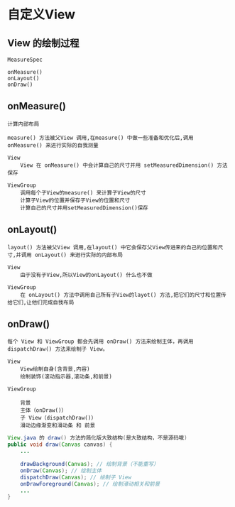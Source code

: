 # 自定义View

## View 的绘制过程

    MeasureSpec

    onMeasure() 
    onLayout() 
    onDraw()

## onMeasure()

    计算内部布局

    measure() 方法被父View 调用,在measure() 中做一些准备和优化后,调用 onMeasure() 来进行实际的自我测量

    View
        View 在 onMeasure() 中会计算自己的尺寸并用 setMeasuredDimension() 方法保存

    ViewGroup
        调用每个子View的measure() 来计算子View的尺寸
        计算子View的位置并保存子View的位置和尺寸
        计算自己的尺寸并用setMeasuredDimension()保存

## onLayout()

    layout() 方法被父View 调用,在layout() 中它会保存父View传进来的自己的位置和尺寸,并调用 onLayout() 来进行实际的内部布局

    View
        由于没有子View,所以View的onLayout() 什么也不做
    
    ViewGroup
        在 onLayout() 方法中调用自己所有子View的layot() 方法,把它们的尺寸和位置传给它们,让他们完成自我布局

## onDraw()

    每个 View 和 ViewGroup 都会先调用 onDraw() 方法来绘制主体，再调用 dispatchDraw() 方法来绘制子 View。

    View
        View绘制自身(含背景,内容)
        绘制装饰(滚动指示器,滚动条,和前景)

    ViewGroup

        背景
        主体（onDraw()）
        子 View（dispatchDraw()）
        滑动边缘渐变和滑动条 和 前景
 
``` java  
View.java 的 draw() 方法的简化版大致结构(是大致结构，不是源码哦)
public void draw(Canvas canvas) {
    ...

    drawBackground(Canvas); // 绘制背景（不能重写）
    onDraw(Canvas); // 绘制主体
    dispatchDraw(Canvas); // 绘制子 View
    onDrawForeground(Canvas); // 绘制滑动相关和前景
    ...
}
```
